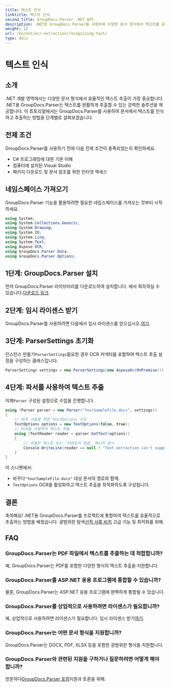 ```yaml
---
title: 텍스트 인식
linktitle: 텍스트 인식
second_title: GroupDocs.Parser .NET API
description: .NET용 GroupDocs.Parser를 사용하여 다양한 문서 형식에서 텍스트를 효율적으로 추출합니다. 간편한 통합과 강력한 OCR 기능.
weight: 12
url: /ko/net/ocr-extraction/recognizing-text/
type: docs
---
```

# 텍스트 인식

## 소개
.NET 개발 영역에서는 다양한 문서 형식에서 효율적인 텍스트 추출이 가장 중요합니다. .NET용 GroupDocs.Parser는 텍스트를 원활하게 추출할 수 있는 강력한 솔루션을 제공합니다. 이 튜토리얼에서는 GroupDocs.Parser를 사용하여 문서에서 텍스트를 인식하고 추출하는 방법을 단계별로 살펴보겠습니다.
## 전제 조건
GroupDocs.Parser를 사용하기 전에 다음 전제 조건이 충족되었는지 확인하세요.
- C# 프로그래밍에 대한 기본 이해
- 컴퓨터에 설치된 Visual Studio
- 패키지 다운로드 및 문서 참조를 위한 인터넷 액세스

## 네임스페이스 가져오기
GroupDocs.Parser 기능을 활용하려면 필요한 네임스페이스를 가져오는 것부터 시작하세요.
```csharp
using System;
using System.Collections.Generic;
using System.Drawing;
using System.IO;
using System.Linq;
using System.Text;
using Aspose.OCR;
using GroupDocs.Parser.Data;
using GroupDocs.Parser.Options;
```
## 1단계: GroupDocs.Parser 설치
 먼저 GroupDocs.Parser 라이브러리를 다운로드하여 설치합니다. 에서 획득하실 수 있습니다.[다운로드 링크](https://releases.groupdocs.com/parser/net/).
## 2단계: 임시 라이센스 받기
 GroupDocs.Parser를 사용하려면 다음에서 임시 라이센스를 얻으십시오.[여기](https://purchase.groupdocs.com/temporary-license/).
## 3단계: ParserSettings 초기화
 인스턴스 만들기`ParserSettings`필요한 경우 OCR 커넥터를 포함하여 텍스트 추출 설정을 구성하는 클래스입니다.
```csharp
ParserSettings settings = new ParserSettings(new AsposeOcrOnPremise());
```
## 4단계: 파서를 사용하여 텍스트 추출
 이제`Parser` 구성된 설정으로 수업을 진행합니다.
```csharp
using (Parser parser = new Parser("YourSampleFile.docx", settings))
{
    // OCR 사용을 위한 TextOptions 구성
    TextOptions options = new TextOptions(false, true);
    // OCR을 사용하여 텍스트 추출
    using (TextReader reader = parser.GetText(options))
    {
        // 추출된 텍스트 또는 '지원되지 않음' 메시지 표시
        Console.WriteLine(reader == null ? "Text extraction isn't supported" : reader.ReadToEnd());
    }
}
```
이 스니펫에서:
-  바꾸다`"YourSampleFile.docx"` 대상 문서의 경로와 함께.
- `TextOptions` OCR을 활성화하고 텍스트 추출을 최적화하도록 구성됩니다.

## 결론
 축하해요! .NET용 GroupDocs.Parser를 프로젝트에 통합하여 텍스트를 효율적으로 추출하는 방법을 배웠습니다. 광범위한 탐색[선적 서류 비치](https://tutorials.groupdocs.com/parser/net/) 고급 기능 및 최적화를 위해.

## FAQ
### GroupDocs.Parser는 PDF 파일에서 텍스트를 추출하는 데 적합합니까?
예, GroupDocs.Parser는 PDF를 포함한 다양한 형식의 텍스트 추출을 지원합니다.
### GroupDocs.Parser를 ASP.NET 응용 프로그램에 통합할 수 있습니까?
물론, GroupDocs.Parser는 ASP.NET 응용 프로그램에 완벽하게 통합될 수 있습니다.
### GroupDocs.Parser를 상업적으로 사용하려면 라이센스가 필요합니까?
예, 상업적으로 사용하려면 라이센스가 필요합니다. 임시 라이센스 받기[여기](https://purchase.groupdocs.com/temporary-license/).
### GroupDocs.Parser는 어떤 문서 형식을 지원합니까?
GroupDocs.Parser는 DOCX, PDF, XLSX 등을 포함한 광범위한 형식을 지원합니다.
### GroupDocs.Parser와 관련된 지원을 구하거나 질문하려면 어떻게 해야 합니까?
 방문하다[GroupDocs.Parser 포럼](https://forum.groupdocs.com/c/parser/17)지원과 토론을 위해.